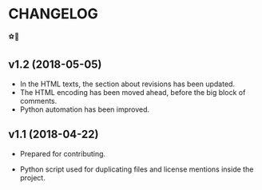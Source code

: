 # CHANGELOG

⚽🏃

## v1.2 (2018-05-05)

- In the HTML texts, the section about revisions has been updated.
- The HTML encoding has been moved ahead, before the big block of comments.
- Python automation has been improved.

## v1.1 (2018-04-22)

- Prepared for contributing.

- Python script used for duplicating files and license mentions inside the project.
